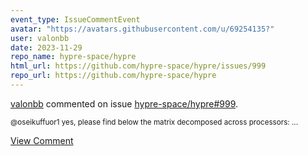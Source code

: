```yaml
---
event_type: IssueCommentEvent
avatar: "https://avatars.githubusercontent.com/u/69254135?"
user: valonbb
date: 2023-11-29
repo_name: hypre-space/hypre
html_url: https://github.com/hypre-space/hypre/issues/999
repo_url: https://github.com/hypre-space/hypre
---
```


<a href='https://github.com/valonbb' target='_blank'>valonbb</a> commented on issue <a href='https://github.com/hypre-space/hypre/issues/999' target='_blank'>hypre-space/hypre#999</a>.

<small>@oseikuffuor1 yes, please find below the matrix decomposed across processors:...</small>

<a href='https://github.com/hypre-space/hypre/issues/999' target='_blank'>View Comment</a>